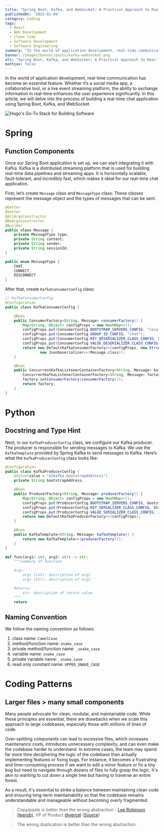 ```yaml
---
title: "Spring Boot, Kafka, and WebSocket: A Practical Approach to Real-Time Messaging"
publishedAt: '2025-01-09'
category: Coding
tags: 
  - React
  - Web Development
  - Clean Code
  - Software Development
  - Software Engineering
summary: "In the world of application development, real-time communication has become an essential feature. Whether it’s a social media app, a collaborative tool, or a live event streaming platform, the ability to exchange information in real-time enhances the user experience significantly. In this article, we will delve into the process of building a real-time chat application using Spring Boot, Kafka, and WebSocket."
banner: /images/banner/posts/kafka-websocket.png
alt: "Spring Boot, Kafka, and WebSocket: A Practical Approach to Real-Time Messaging"
mathjax: false
---
```


In the world of application development, real-time communication has become an essential feature. Whether it’s a social media app, a collaborative tool, or a live event streaming platform, the ability to exchange information in real-time enhances the user experience significantly. In this article, we will delve into the process of building a real-time chat application using Spring Boot, Kafka, and WebSocket.

![Hugo's Go-To Stack for Building Software](/images/banner/posts/kafka-websocket.png)

# Spring

## Function Components

Once our Spring Boot application is set up, we can start integrating it with Kafka. Kafka is a distributed streaming platform that is used for building real-time data pipelines and streaming apps. It is horizontally scalable, fault-tolerant, and incredibly fast, which makes it ideal for our real-time chat application.

First, let’s create `Message` class and `MessageType` class: These classes represent the message object and the types of messages that can be sent.

```java {5}
@Getter
@Setter
@AllArgsConstructor
@NoArgsConstructor
@Builder
public class Message {
    private MessageType type;
    private String content;
    private String sender;
    private String sessionId;
}
```

```java {5}
public enum MessageType {
    CHAT,
    CONNECT,
    DISCONNECT
}
```

After that, create `KafkaConsumerConfig` class:

```java {5}
// KafkaConsumerConfig
@Configuration
public class KafkaConsumerConfig {

    @Bean
    public ConsumerFactory<String, Message> consumerFactory() {
        Map<String, Object> configProps = new HashMap<>();
        configProps.put(ConsumerConfig.BOOTSTRAP_SERVERS_CONFIG, "localhost:9094");
        configProps.put(ConsumerConfig.GROUP_ID_CONFIG, "chat");
        configProps.put(ConsumerConfig.KEY_DESERIALIZER_CLASS_CONFIG, StringDeserializer.class);
        configProps.put(ConsumerConfig.VALUE_DESERIALIZER_CLASS_CONFIG, JsonDeserializer.class);
        return new DefaultKafkaConsumerFactory<>(configProps, new StringDeserializer(),
                new JsonDeserializer<>(Message.class));
    }

    @Bean
    public ConcurrentKafkaListenerContainerFactory<String, Message> kafkaListenerContainerFactory() {
        ConcurrentKafkaListenerContainerFactory<String, Message> factory = new ConcurrentKafkaListenerContainerFactory<>();
        factory.setConsumerFactory(consumerFactory());
        return factory;
    }
}
```

# Python

## Docstring and Type Hint

Next, in our `KafkaProducerConfig` class, we configure our Kafka producer. The producer is responsible for sending messages to Kafka. We use the `KafkaTemplate` provided by Spring Kafka to send messages to Kafka. Here’s what the `KafkaProducerConfig` class looks like:

```java
@Configuration
public class KafkaProducerConfig {
    @Value(value = "${kafka.bootstrapAddress}")
    private String bootstrapAddress;

    @Bean
    public ProducerFactory<String, Message> producerFactory() {
        Map<String, Object> configProps = new HashMap<>();
        configProps.put(ProducerConfig.BOOTSTRAP_SERVERS_CONFIG, bootstrapAddress);
        configProps.put(ProducerConfig.KEY_SERIALIZER_CLASS_CONFIG, StringSerializer.class);
        configProps.put(ProducerConfig.VALUE_SERIALIZER_CLASS_CONFIG, JsonSerializer.class);
        return new DefaultKafkaProducerFactory<>(configProps);
    }

    @Bean
    public KafkaTemplate<String, Message> kafkaTemplate() {
        return new KafkaTemplate<>(producerFactory());
    }
}
```

```python
def func(arg1: int, arg2: str) -> str:
    """summary of function

    Args:
        arg1 (int): description of arg1
        arg2 (str): description of arg2

    Returns:
        str: description of return value
    """
    return
```

## Naming Convention

We follow the naming convention as follows:

1. class name: `CamelCase`
2. method/function name: `snake_case`
3. private method/function name: `_snake_case`
4. variable name: `snake_case`
5. private variable name: `_snake_case`
6. read only constant name: `UPPER_SNAKE_CASE`

# Coding Patterns

## Larger files > many small components

Many people advocate for clean, modular, and maintainable code. While these principles are essential, there are drawbacks when we scale this approach to large codebases, especially those with millions of lines of code.

Over-splitting components can lead to excessive files, which increases maintenance costs, introduces unnecessary complexity, and can even make the codebase harder to understand. In extreme cases, the team may spend far more time deciphering the logic of the codebase than actually implementing features or fixing bugs. For instance, it becomes a frustrating and time-consuming process if we want to edit a minor feature or fix a tiny bug but need to navigate through dozens of files to fully grasp the logic. It's akin to wanting to cut down a single tree but having to traverse an entire forest.

As a result, it's essential to strike a balance between maintaining clean code and ensuring long-term maintainability so that the codebase remains understandable and manageable without becoming overly fragmented.

> Copy/paste is better than the wrong abstraction - [Lee Robinson (leerob)](https://leerob.com/), VP of Product [@vercel](https://vercel.com/home) ([Source](https://leerob.com/n/stack))

> The wrong duplication is better than the wrong abstraction.

[^1]: [Why "he" does not write React.FC on each function?](https://stackoverflow.com/questions/71189879/why-he-does-not-write-react-fc-on-each-function)
